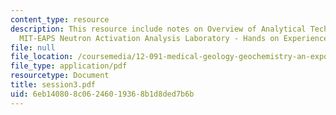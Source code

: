 ```yaml
---
content_type: resource
description: This resource include notes on Overview of Analytical Techniques and
  MIT-EAPS Neutron Activation Analysis Laboratory - Hands on Experience.
file: null
file_location: /coursemedia/12-091-medical-geology-geochemistry-an-exposure-january-iap-2006/6eb140808c06246019368b1d8ded7b6b_session3.pdf
file_type: application/pdf
resourcetype: Document
title: session3.pdf
uid: 6eb14080-8c06-2460-1936-8b1d8ded7b6b
---
```

